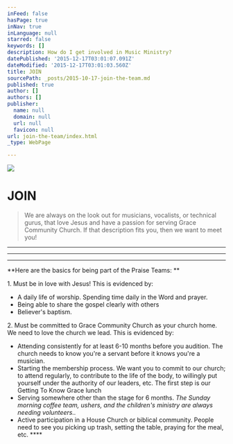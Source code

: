 ```yaml
---
inFeed: false
hasPage: true
inNav: true
inLanguage: null
starred: false
keywords: []
description: How do I get involved in Music Ministry?
datePublished: '2015-12-17T03:01:07.091Z'
dateModified: '2015-12-17T03:01:03.560Z'
title: JOIN
sourcePath: _posts/2015-10-17-join-the-team.md
published: true
author: []
authors: []
publisher:
  name: null
  domain: null
  url: null
  favicon: null
url: join-the-team/index.html
_type: WebPage

---
```

![](https://the-grid-user-content.s3-us-west-2.amazonaws.com/590a7c56-97f6-479e-83c1-da5a28b27114.jpg)

# JOIN

> We are always on the look out for musicians, vocalists, or technical gurus, that love Jesus and have a passion for serving Grace Community Church.  If that description fits you, then we want to meet you! 

****

****

********

**Here are the basics for being part of the Praise Teams: **

1\. Must be in love with Jesus!  This is evidenced by:

* A daily life of worship.  Spending time daily in the Word and prayer.
* Being able to share the gospel clearly with others 
* Believer's baptism. 

2\.  Must be committed to Grace Community Church as your church home. We need to love the church we lead. This is evidenced by:

* Attending consistently for at least 6-10 months before you audition. The church needs to know you're a servant before it knows you're a musician. 
* Starting the membership process.  We want you to commit to our church; to attend regularly, to contribute to the life of the body, to willingly put yourself under the authority of our leaders, etc.  The first step is our Getting To Know Grace lunch  
* Serving somewhere other than the stage for 6 months. _The Sunday morning coffee team, ushers, and the children's ministry are always needing volunteers.._
* Active participation in a House Church or biblical community. People need to see you picking up trash, setting the table, praying for the meal, etc. ****